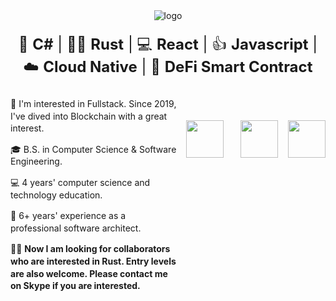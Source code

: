 <div align="center" style="margin-bottom: 20px;">
  <img src="https://github.com/suzukidavid/suzukidavid/blob/master/icons/header_1.png" alt="logo" />
</div>

<div align="center">
  <span style="font-size: 24px; line-height: 1.5;">
    🐍 <b>C#</b> | 👩‍💻 <b>Rust</b> | 💻 <b>React</b> | 👍 <b>Javascript</b> | ☁️ <b>Cloud Native</b> | 📝 <b>DeFi Smart Contract</b>
  </span>
</div>

<br>

<div style="display: flex; align-items: flex-start;">
  <div style="flex: 1; line-height: 1.4;">
    <p>🧐 I'm interested in Fullstack. Since 2019, I've dived into Blockchain with a great interest.</p>
    <p>🎓 B.S. in Computer Science & Software Engineering.</p>
<!--     <p>🌱 Currently learning .</p> -->
    <p>💻 4 years' computer science and technology education.</p>
    <p>🏢 6+ years' experience as a professional software architect.</p>
    <p>🙆‍♂️ <strong> Now I am looking for collaborators who are interested in Rust. Entry levels are also welcome. Please contact me on Skype if you are interested.</strong></p>
  </div>
  <p align="center" style="margin-top: 50px;">
<!--     <a href="https://www.linkedin.com/in/suzukidavid" target="_blank" rel="noopener noreferrer"><img src="https://img.icons8.com/fluency/2x/linkedin.png" width="60" /></a> -->
    &nbsp;&nbsp;
    <a href="mailto:smartguru0218@gmail.com" target="_blank" rel="noopener noreferrer"><img src="https://img.icons8.com/fluency/2x/gmail-new.png" width="60" /></a>
    &nbsp;&nbsp;
<!--      <a href="https://linkpage.bio/suzukidavid" target="_blank" rel="noopener noreferrer"><img src="https://github.com/suzukidavid/suzukidavid/blob/master/icons/qr1.png" alt="qr" height="100" /></a> -->
    &nbsp;&nbsp;
    <a href="https://join.skype.com/0RwR0iILIlXk" target="_blank" rel="noopener noreferrer"><img src="https://img.icons8.com/color/2x/skype.png" width="60" /></a>
    &nbsp;&nbsp;
    <a href="https://t.me/dev188007me" target="_blank" rel="noopener noreferrer"><img src="https://img.icons8.com/color/2x/telegram-app.png" width="60" /></a>
  </p>
</div>
